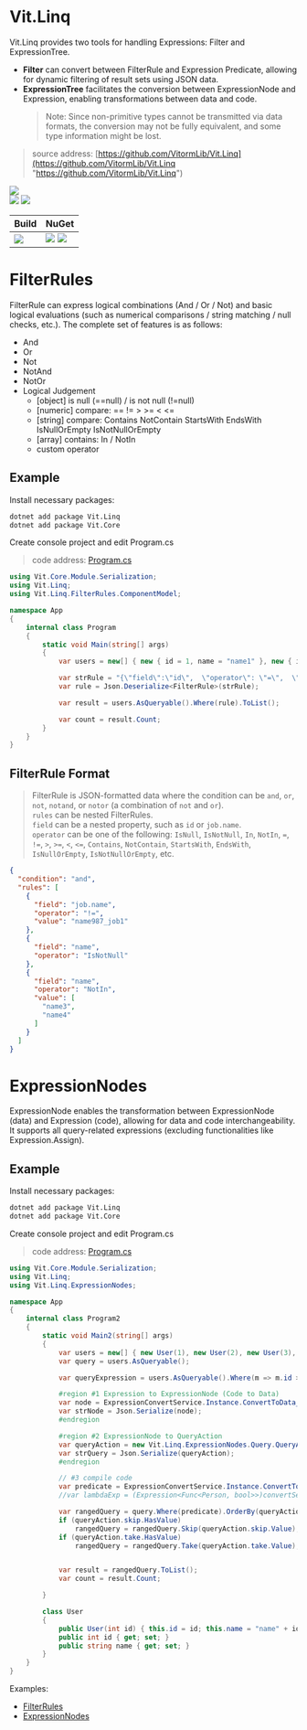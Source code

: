 ﻿
# Vit.Linq
Vit.Linq provides two tools for handling Expressions: Filter and ExpressionTree.    
- **Filter** can convert between FilterRule and Expression Predicate, allowing for dynamic filtering of result sets using JSON data.    
- **ExpressionTree** facilitates the conversion between ExpressionNode and Expression, enabling transformations between data and code.    
  > Note: Since non-primitive types cannot be transmitted via data formats, the conversion may not be fully equivalent, and some type information might be lost.    
> source address: [https://github.com/VitormLib/Vit.Linq](https://github.com/VitormLib/Vit.Linq "https://github.com/VitormLib/Vit.Linq")    

![](https://img.shields.io/github/license/VitormLib/Vit.Linq.svg)  
![](https://img.shields.io/github/repo-size/VitormLib/Vit.Linq.svg)  ![](https://img.shields.io/github/last-commit/VitormLib/Vit.Linq.svg)  
 

| Build | NuGet |
| -------- | -------- |
|![](https://github.com/VitormLib/Vit.Linq/workflows/ki_devops3/badge.svg) | [![](https://img.shields.io/nuget/v/Vit.Linq.svg)](https://www.nuget.org/packages/Vit.Linq) ![](https://img.shields.io/nuget/dt/Vit.Linq.svg) |




# FilterRules
FilterRule can express logical combinations (And / Or / Not) and basic logical evaluations (such as numerical comparisons / string matching / null checks, etc.). The complete set of features is as follows:
  - And
  - Or
  - Not
  - NotAnd
  - NotOr
  - Logical Judgement
    - [object] is null (==null) / is not null (!=null)
    - [numeric] compare: ==  !=  >  >=  <  <=
    - [string] compare: Contains NotContain StartsWith EndsWith IsNullOrEmpty IsNotNullOrEmpty
    - [array] contains: In / NotIn
    - custom operator

## Example

Install necessary packages:
``` bash
dotnet add package Vit.Linq
dotnet add package Vit.Core
```

Create console project and edit Program.cs
> code address: [Program.cs](https://github.com/VitormLib/Vit.Linq/tree/master/test/Vit.Linq.Console/Program.cs)    
``` csharp
using Vit.Core.Module.Serialization;
using Vit.Linq;
using Vit.Linq.FilterRules.ComponentModel;

namespace App
{
    internal class Program
    {
        static void Main(string[] args)
        {
            var users = new[] { new { id = 1, name = "name1" }, new { id = 2, name = "name2" } };

            var strRule = "{\"field\":\"id\",  \"operator\": \"=\",  \"value\": 1 }";
            var rule = Json.Deserialize<FilterRule>(strRule);

            var result = users.AsQueryable().Where(rule).ToList();

            var count = result.Count;
        }
    }
}


```


## FilterRule Format
> FilterRule is JSON-formatted data where the condition can be `and`, `or`, `not`, `notand`, or `notor` (a combination of `not` and `or`).   
> `rules` can be nested FilterRules.   
> `field` can be a nested property, such as `id` or `job.name`.   
> `operator` can be one of the following: `IsNull`, `IsNotNull`, `In`, `NotIn`, `=`, `!=`, `>`, `>=`, `<`, `<=`, `Contains`, `NotContain`, `StartsWith`, `EndsWith`, `IsNullOrEmpty`, `IsNotNullOrEmpty`, etc.    
``` json
{
  "condition": "and",
  "rules": [
    {
      "field": "job.name",
      "operator": "!=",
      "value": "name987_job1"
    },
    {
      "field": "name",
      "operator": "IsNotNull"
    },
    {
      "field": "name",
      "operator": "NotIn",
      "value": [
        "name3",
        "name4"
      ]
    }
  ]
}
```


# ExpressionNodes
ExpressionNode enables the transformation between ExpressionNode (data) and Expression (code), allowing for data and code interchangeability. It supports all query-related expressions (excluding functionalities like Expression.Assign).

## Example
Install necessary packages:
``` bash
dotnet add package Vit.Linq
dotnet add package Vit.Core
```

Create console project and edit Program.cs
> code address: [Program.cs](https://github.com/VitormLib/Vit.Linq/tree/master/test/Vit.Linq.Console/Program2.cs)    
``` csharp
using Vit.Core.Module.Serialization;
using Vit.Linq;
using Vit.Linq.ExpressionNodes;

namespace App
{
    internal class Program2
    {
        static void Main2(string[] args)
        {
            var users = new[] { new User(1), new User(2), new User(3), new User(4) };
            var query = users.AsQueryable();

            var queryExpression = users.AsQueryable().Where(m => m.id > 0).OrderBy(m => m.id).Skip(1).Take(2);

            #region #1 Expression to ExpressionNode (Code to Data)
            var node = ExpressionConvertService.Instance.ConvertToData_LambdaNode(queryExpression.Expression);
            var strNode = Json.Serialize(node);
            #endregion

            #region #2 ExpressionNode to QueryAction
            var queryAction = new Vit.Linq.ExpressionNodes.Query.QueryAction(node);
            var strQuery = Json.Serialize(queryAction);
            #endregion

            // #3 compile code
            var predicate = ExpressionConvertService.Instance.ConvertToCode_PredicateExpression<User>(queryAction.filter);
            //var lambdaExp = (Expression<Func<Person, bool>>)convertService.ToLambdaExpression(queryAction.filter, typeof(User));

            var rangedQuery = query.Where(predicate).OrderBy(queryAction.orders);
            if (queryAction.skip.HasValue)
                rangedQuery = rangedQuery.Skip(queryAction.skip.Value);
            if (queryAction.take.HasValue)
                rangedQuery = rangedQuery.Take(queryAction.take.Value);


            var result = rangedQuery.ToList();
            var count = result.Count;

        }

        class User
        {
            public User(int id) { this.id = id; this.name = "name" + id; }
            public int id { get; set; }
            public string name { get; set; }
        }
    }
}

```











Examples:  
- [FilterRules](https://github.com/VitormLib/Vit.Linq/tree/master/test/Vit.Linq.MsTest/FilterRules/Filter_TestBase.cs)    
- [ExpressionNodes](https://github.com/VitormLib/Vit.Linq/tree/master/test/Vit.Linq.ExpressionNodes.MsTest)    




